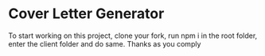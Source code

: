 # Cover Letter Generator

To start working on this project, clone your fork, run npm i in the root folder, enter the client folder and do same. Thanks as you comply
